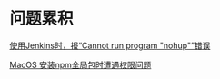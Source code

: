 # 问题累积

[使用Jenkins时，报“Cannot run program "nohup"”错误](nohup-Jenkins.md)

[MacOS 安装npm全局包时遭遇权限问题](npm-g-in-macOS.md)

